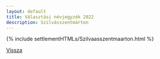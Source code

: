 ```yaml
---
layout: default
title: Választási névjegyzék 2022
description: Szilvásszentmárton
---
```


{% include settlementHTMLs/Szilvaasszentmaarton.html %}

[Vissza](../)